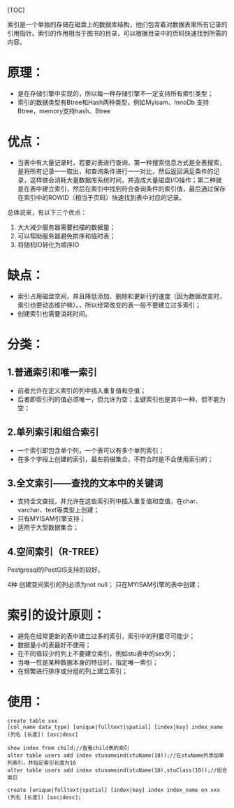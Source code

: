 [TOC]


索引是一个单独的存储在磁盘上的数据库结构，他们包含着对数据表里所有记录的引用指针。索引的作用相当于图书的目录，可以根据目录中的页码快速找到所需的内容。

# 原理：
- 是在存储引擎中实现的，所以每一种存储引擎不一定支持所有索引类型；
- 索引的数据类型有Btree和Hash两种类型，例如Myisam、InnoDb 支持Btree，memory支持hash、Btree

# 优点：
- 当表中有大量记录时，若要对表进行查询，第一种搜索信息方式是全表搜索，是将所有记录一一取出，和查询条件进行一一对比，然后返回满足条件的记录，这样做会消耗大量数据库系统时间，并造成大量磁盘I/O操作；第二种就是在表中建立索引，然后在索引中找到符合查询条件的索引值，最后通过保存在索引中的ROWID（相当于页码）快速找到表中对应的记录。

总体说来，有以下三个优点：
1. 大大减少服务器需要扫描的数据量；
2. 可以帮助服务器避免排序和临时表；
3. 将随机IO转化为顺序IO

# 缺点：

- 索引占用磁盘空间，并且降低添加、删除和更新行的速度（因为数据改变时，索引也要动态维护嘛）。，所以经常改变的表一般不要建立过多索引；
- 创建索引也需要消耗时间。
# 分类：
## 1.普通索引和唯一索引
- 前者允许在定义索引的列中插入重复值和空值；
- 后者即索引列的值必须唯一，但允许为空；主键索引也是其中一种，但不能为空；
## 2.单列索引和组合索引
- 一个索引即包含单个列，一个表可以有多个单列索引；
- 在多个字段上创建的索引，最左前缀集合，不符合时是不会使用索引的；

## 3.全文索引——查找的文本中的关键词

- 支持全文查找，并允许在这些索引列中插入重复值和空值，在char、varchar、text等类型上创建；
- 只有MYISAM引擎支持；
- 适用于大型数据集合；

## 4.空间索引（R-TREE）

Postgresql的PostGIS支持的较好。

4种
创建空间索引的列必须为not null；
只在MYISAM引擎的表中创建；
# 索引的设计原则：
- 避免在经常更新的表中建立过多的索引，索引中的列要尽可能少；
- 数据量小的表最好不使用；
- 在不同值较少的列上不要建立索引，例如stu表中的sex列；
- 当唯一性是某种数据本身的特征时，指定唯一索引；
- 在频繁进行排序或分组的列上建立索引；

# 使用：

```
create table xxx
[col_name data_type] [unique|fulltext|spatial] [index|key] index_name (列名 [长度]) [asc|desc]

show index from child;//查看child表的索引
alter table users add index stunameind(stuName(10));//在stuName列添加单列索引，并指定索引长度为10
alter table users add index stunameind(stuName(10),stuClass(10));//组合索引

create [unique|fulltext|spatial] [index|key] index index_name on xxx (列名 [长度]) [asc|desc];
```






